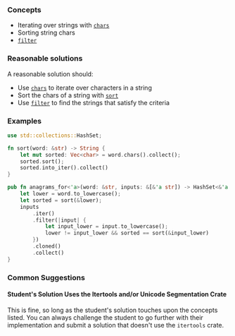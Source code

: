 ### Concepts

- Iterating over strings with [`chars`](https://doc.rust-lang.org/std/primitive.str.html#method.chars)
- Sorting string chars
- [`filter`](https://doc.rust-lang.org/std/iter/trait.Iterator.html#method.filter)

### Reasonable solutions

A reasonable solution should:

- Use [`chars`](https://doc.rust-lang.org/std/primitive.str.html#method.chars) to iterate over characters in a string
- Sort the chars of a string with [`sort`](https://doc.rust-lang.org/std/vec/struct.Vec.html#method.sort)
- Use [`filter`](https://doc.rust-lang.org/std/iter/trait.Iterator.html#method.filter) to find the strings that satisfy the criteria

### Examples

```rust
use std::collections::HashSet;

fn sort(word: &str) -> String {
    let mut sorted: Vec<char> = word.chars().collect();
    sorted.sort();
    sorted.into_iter().collect()
}

pub fn anagrams_for<'a>(word: &str, inputs: &[&'a str]) -> HashSet<&'a str> {
    let lower = word.to_lowercase();
    let sorted = sort(&lower);
    inputs
        .iter()
        .filter(|input| {
            let input_lower = input.to_lowercase();
            lower != input_lower && sorted == sort(&input_lower)
        })
        .cloned()
        .collect()
}
```

### Common Suggestions

#### Student's Solution Uses the Itertools and/or Unicode Segmentation Crate

This is fine, so long as the student's solution touches upon the concepts listed. You can always challenge the student to go further with their implementation and submit a solution that doesn't use the `itertools` crate. 
